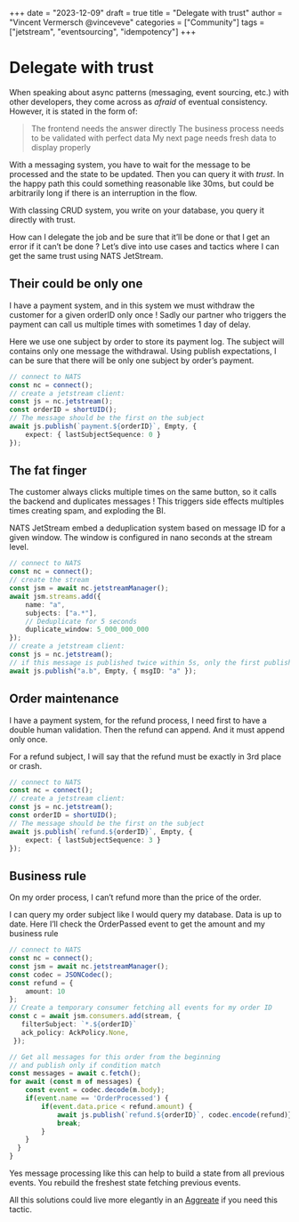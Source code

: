 +++
date = "2023-12-09"
draft = true
title = "Delegate with trust"
author = "Vincent Vermersch @vinceveve"
categories = ["Community"]
tags = ["jetstream", "eventsourcing", "idempotency"]
+++
# Delegate with trust

When speaking about async patterns (messaging, event sourcing, etc.) with other developers, they come across as *afraid* of eventual consistency. However, it is stated in the form of:
> The frontend needs the answer directly
> The business process needs to be validated with perfect data
> My next page needs fresh data to display properly

With a messaging system, you have to wait for the message to be processed and the state to be updated. Then you can query it with *trust*. In the happy path this could something reasonable like 30ms, but could be arbitrarily long if there is an interruption in the flow.

With classing CRUD system, you write on your database, you query it directly with trust.

How can I delegate the job and be sure that it’ll be done or that I get an error if it can’t be done ?
Let’s dive into use cases and tactics where I can get the same trust using NATS JetStream.

## Their could be only one
I have a payment system, and in this system we must withdraw the customer for a given orderID only once !
Sadly our partner who triggers the payment can call us multiple times with sometimes 1 day of delay.

Here we use one subject by order to store its payment log.
The subject will contains only one message the withdrawal.
Using publish expectations, I can be sure that there will be only one subject by order’s payment.

```typescript
// connect to NATS
const nc = connect();
// create a jetstream client:
const js = nc.jetstream();
const orderID = shortUID();
// The message should be the first on the subject
await js.publish(`payment.${orderID}`, Empty, {
	expect: { lastSubjectSequence: 0 }
});
```

## The fat finger
The customer always clicks multiple times on the same button, so it calls the backend and duplicates messages !
This triggers side effects multiples times creating spam, and exploding the BI.

NATS JetStream embed a deduplication system based on message ID for a given window. The window is configured in nano seconds at the stream level.

```typescript
// connect to NATS
const nc = connect();
// create the stream
const jsm = await nc.jetstreamManager();
await jsm.streams.add({
	name: "a",
	subjects: ["a.*"],
	// Deduplicate for 5 seconds
	duplicate_window: 5_000_000_000
});
// create a jetstream client:
const js = nc.jetstream();
// if this message is published twice within 5s, only the first published will be stored
await js.publish("a.b", Empty, { msgID: "a" });
```

## Order maintenance
I have a payment system, for the refund process, I need first to have a double human validation. Then the refund can append. And it must append only once.

For a refund subject, I will say that the refund must be exactly in 3rd place or crash.
```typescript
// connect to NATS
const nc = connect();
// create a jetstream client:
const js = nc.jetstream();
const orderID = shortUID();
// The message should be the first on the subject
await js.publish(`refund.${orderID}`, Empty, {
	expect: { lastSubjectSequence: 3 }
});
```


## Business rule
On my order process, I can’t refund more than the price of the order.

I can query my order subject like I would query my database. Data is up to date.
Here I’ll check the OrderPassed event to get the amount and my business rule

```typescript
// connect to NATS
const nc = connect();
const jsm = await nc.jetstreamManager();
const codec = JSONCodec();
const refund = {
	amount: 10
};
// Create a temporary consumer fetching all events for my order ID
const c = await jsm.consumers.add(stream, {
   filterSubject: `*.${orderID}`
   ack_policy: AckPolicy.None,
 });

// Get all messages for this order from the beginning
// and publish only if condition match
const messages = await c.fetch();
for await (const m of messages) {
	const event = codec.decode(m.body);
	if(event.name == 'OrderProcessed') {
		if(event.data.price < refund.amount) {
			await js.publish(`refund.${orderID}`, codec.encode(refund)})
			break;
		}
	}
  }
}
```
Yes message processing like this can help to build a state from all previous events. You rebuild the freshest state fetching previous events.

All this solutions could live more elegantly in an [Aggreate](https://domaincentric.net/blog/event-sourcing-aggregates-vs-projections) if you need this tactic.
